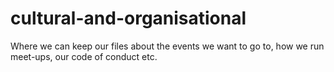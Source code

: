 # cultural-and-organisational
Where we can keep our files about the events we want to go to, how we run meet-ups, our code of conduct etc.
